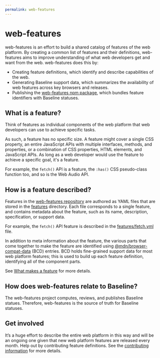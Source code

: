 ```yaml
---
permalink: web-features
---
```


# web-features

web-features is an effort to build a shared catalog of features of the web platform. By creating a common list of features and their definitions, web-features aims to improve understanding of what web developers get and want from the web. web-features does this by:

- Creating feature definitions, which identify and describe capabilities of the web.
- Generating Baseline support data, which summarizes the availability of web features across key browsers and releases.
- Publishing the [web-features npm package](https://www.npmjs.com/package/web-features), which bundles feature identifiers with Baseline statuses.

## What is a feature?

Think of features as individual components of the web platform that web developers can use to achieve specific tasks.

As such, a feature has no specific size. A feature might cover a single CSS property, an entire JavaScript APIs with multiple interfaces, methods, and properties, or a combination of CSS properties, HTML elements, and JavaScript APIs. As long as a web developer would use the feature to achieve a specific goal, it's a feature.

For example, the `fetch()` API is a feature, the `:has()` CSS pseudo-class function too, and so is the Web Audio API.

## How is a feature described?

Features in the [web-features repository](https://github.com/web-platform-dx/web-features/) are authored as YAML files that are stored in the [features](https://github.com/web-platform-dx/web-features/blob/main/features) directory. Each file corresponds to a single feature, and contains metadata about the feature, such as its name, description, specification, or support data.

For example, the `fetch()` API feature is described in the [features/fetch.yml](https://github.com/web-platform-dx/web-features/blob/main/features/fetch.yml) file.

In addition to meta information about the feature, the various parts that come together to make the feature are identified using [@mdn/browser-compat-data](https://github.com/mdn/browser-compat-data) (BCD) entries. BCD holds fine-grained support data for most web platform features; this is used to build up each feature definition, identifying all of the component parts.

See [What makes a feature](https://github.com/web-platform-dx/web-features/blob/main/docs/CONTRIBUTING.md#what-makes-a-feature) for more details.

## How does web-features relate to Baseline?

The web-features project computes, reviews, and publishes Baseline statues. Therefore, web-features is the source of truth for Baseline statuses.

## Get involved

It’s a huge effort to describe the entire web platform in this way and will be an ongoing one given that new web platform features are released every month. Help out by contributing feature definitions. See the [contributing information](https://github.com/web-platform-dx/web-features/blob/main/docs/CONTRIBUTING.md) for more details.
